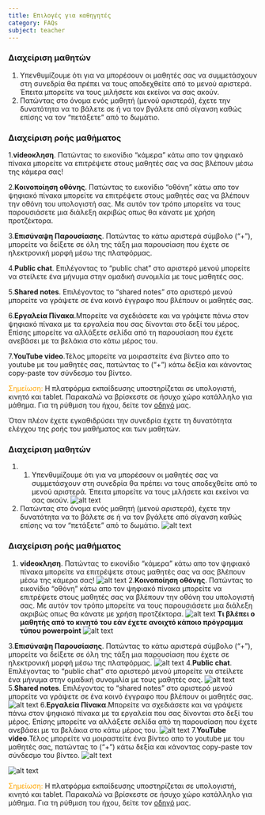 ```yaml
---
title: Επιλογές για καθηγητές
category: FAQs
subject: teacher
---
```




### Διαχείριση μαθητών

1. Υπενθυμίζουμε ότι για να μπορέσουν οι μαθητές σας να συμμετάσχουν στη συνεδρία θα πρέπει να τους αποδεχθείτε από το μενού αριστερά. Έπειτα μπορείτε να τους μιλήσετε και εκείνοι να σας ακούν.
2. Πατώντας στο όνομα ενός μαθητή (μενού αριστερά), έχετε την δυνατότητα να το βάλετε σε ή να τον βγάλετε από σίγανση καθώς επίσης να τον “πετάξετε” από το δωμάτιο.


### Διαχείριση ροής μαθήματος

1.**videoκληση**. Πατώντας το εικονίδιο “κάμερα” κάτω απο τον ψηφιακό πίνακα μπορείτε να επιτρέψετε στους μαθητές σας να σας βλέπουν μέσω της κάμερα σας!

2.**Κοινοποίηση οθόνης**. Πατώντας το εικονίδιο “οθόνη” κάτω απο τον ψηφιακό πίνακα μπορείτε να επιτρέψετε στους μαθητές σας να βλέπουν την οθόνη του υπολογιστή σας. Με αυτόν τον τρόπο μπορείτε να τους παρουσιάσετε μια διάλεξη ακριβώς οπως θα κάνατε με χρήση προτζέκτορα.

3.**Επισύναψη Παρουσίασης**. Πατώντας το κάτω αριστερά σύμβολο (“+”), μπορείτε να δείξετε σε όλη της τάξη μια παρουσίαση που έχετε σε ηλεκτρονική μορφή μέσω της πλατφόρμας.

4.**Public chat**. Επιλέγοντας το “public chat” στο αριστερό μενού μπορείτε να στείλετε ένα μήνυμα στην ομαδική συνομιλία με τους μαθητές σας.

5.**Shared notes**. Επιλέγοντας το “shared notes” στο αριστερό μενού μπορείτε να γράψετε σε ένα κοινό έγγραφο που βλέπουν οι μαθητές σας.

6.**Εργαλεία Πίνακα**.Μπορείτε να σχεδιάσετε και να γράψετε πάνω στον ψηφιακό πίνακα με τα εργαλεία που σας δίνονται στο δεξί του μέρος. Επίσης μπορείτε να αλλάξετε σελίδα από τη παρουσίαση που έχετε ανεβάσει με τα βελάκια στο κάτω μέρος του.

7.**YouTube video**.Τέλος μπορείτε να μοιραστείτε ένα βίντεο απο το youtube με του μαθητές σας, πατώντας το (“+”) κάτω δεξία και κάνοντας copy-paste τον σύνδεσμο του βίντεο.





<span style="color:orange">Σημείωση: </span>
Η πλατφόρμα εκπαίδευσης υποστηρίζεται σε υπολογιστή, κινητό και tablet. Παρακαλώ να βρίσκεστε σε ήσυχο χώρο κατάλληλο για μάθημα. Για τη ρύθμιση του ήχου, δείτε τον [οδηγό] μας.

<!-- more -->

Όταν πλέον έχετε εγκαθιδρύσει την συνεδρία έχετε τη δυνατότητα ελέγχου της ροής του μαθήματος και των μαθητών.

### Διαχείριση μαθητών

1. 1. Υπενθυμίζουμε ότι για να μπορέσουν οι μαθητές σας να συμμετάσχουν στη συνεδρία θα πρέπει να τους αποδεχθείτε από το μενού αριστερά. Έπειτα μπορείτε να τους μιλήσετε και εκείνοι να σας ακούν.
![alt text](/assets/teacher-choice/img1.png)
2. Πατώντας στο όνομα ενός μαθητή (μενού αριστερά), έχετε την δυνατότητα να το βάλετε σε ή να τον βγάλετε από σίγανση καθώς επίσης να τον “πετάξετε” από το δωμάτιο.
![alt text](/assets/teacher-choice/img2.png)

### Διαχείριση ροής μαθήματος

1. **videoκληση**. Πατώντας το εικονίδιο “κάμερα” κάτω απο τον ψηφιακό πίνακα μπορείτε να επιτρέψετε στους μαθητές σας να σας βλέπουν μέσω της κάμερα σας!
![alt text](/assets/teacher-choice/img3.png)
2.**Κοινοποίηση οθόνης**. Πατώντας το εικονίδιο “οθόνη” κάτω απο τον ψηφιακό πίνακα μπορείτε να επιτρέψετε στους μαθητές σας να βλέπουν την οθόνη του υπολογιστή σας. Με αυτόν τον τρόπο μπορείτε να τους παρουσιάσετε μια διάλεξη ακριβώς οπως θα κάνατε με χρήση προτζέκτορα.
![alt text](/assets/teacher-choice/img4.png)
**Τι βλέπει ο μαθητής από το κινητό του εάν έχετε ανοιχτό κάποιο πρόγραμμα τύπου powerpoint**
![alt text](/assets/teacher-choice/cellphone.jpg)

3.**Επισύναψη Παρουσίασης**. Πατώντας το κάτω αριστερά σύμβολο (“+”), μπορείτε να δείξετε σε όλη της τάξη μια παρουσίαση που έχετε σε ηλεκτρονική μορφή μέσω της πλατφόρμας.
![alt text](/assets/teacher-choice/img5.png)
4.**Public chat**. Επιλέγοντας το “public chat” στο αριστερό μενού μπορείτε να στείλετε ένα μήνυμα στην ομαδική συνομιλία με τους μαθητές σας.
![alt text](/assets/teacher-choice/img6.png)
5.**Shared notes**. Επιλέγοντας το “shared notes” στο αριστερό μενού μπορείτε να γράψετε σε ένα κοινό έγγραφο που βλέπουν οι μαθητές σας.
![alt text](/assets/teacher-choice/img7.png)
6.**Εργαλεία Πίνακα**.Μπορείτε να σχεδιάσετε και να γράψετε πάνω στον ψηφιακό πίνακα με τα εργαλεία που σας δίνονται στο δεξί του μέρος. Επίσης μπορείτε να αλλάξετε σελίδα από τη παρουσίαση που έχετε ανεβάσει με τα βελάκια στο κάτω μέρος του.
![alt text](/assets/teacher-choice/img8.png)
7.**YouTube video**.Τέλος μπορείτε να μοιραστείτε ένα βίντεο απο το youtube με του μαθητές σας, πατώντας το (“+”) κάτω δεξία και κάνοντας copy-paste τον σύνδεσμο του βίντεο.
![alt text](/assets/teacher-choice/img9.png)

![alt text](/assets/teacher-choice/image10.png)

<span style="color:orange">Σημείωση: </span>
Η πλατφόρμα εκπαίδευσης υποστηρίζεται σε υπολογιστή, κινητό και tablet. Παρακαλώ να βρίσκεστε σε ήσυχο χώρο κατάλληλο για μάθημα. Για τη ρύθμιση του ήχου, δείτε τον [οδηγό] μας.

[οδηγό]: /faqs/2020/02/27/sound/

